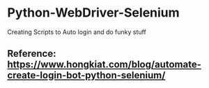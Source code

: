 # Python-WebDriver-Selenium
Creating Scripts to Auto login and do funky stuff   

## Reference: https://www.hongkiat.com/blog/automate-create-login-bot-python-selenium/